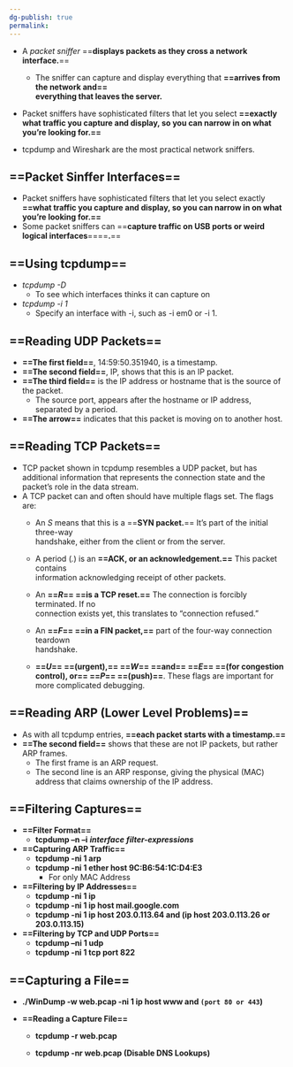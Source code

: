 ```yaml
---
dg-publish: true
permalink:
---
```







- A _packet sniffer_ ==**displays packets as they cross a network interface.**==
    - The sniffer can capture and display everything that **==arrives from the network and==**  
        **everything that leaves the server.**  
        
- Packet sniffers have sophisticated filters that let you select **==exactly what traffic you capture and display, so you can narrow in on what you’re looking for.==**
- tcpdump and Wireshark are the most practical network sniffers.

## ==Packet Sinffer Interfaces==

- Packet sniffers have sophisticated filters that let you select exactly **==what traffic you capture and display, so you can narrow in on what you’re looking for.==**
- Some packet sniffers can ==**capture traffic on USB ports or weird logical interfaces**====**.**==

## ==Using tcpdump==

- _tcpdump -D_
    - To see which interfaces thinks it can capture on
- _tcpdump -i 1_
    - Specify an interface with -i, such as -i em0 or -i 1.

## ==Reading UDP Packets==

- **==The first field==**, 14:59:50.351940, is a timestamp.
- **==The second field==**, IP, shows that this is an IP packet.
- **==The third field==** is the IP address or hostname that is the source of the packet.
    - The source port, appears after the hostname or IP address, separated by a period.
- **==The arrow==** indicates that this packet is moving on to another host.

## ==Reading TCP Packets==

- TCP packet shown in tcpdump resembles a UDP packet, but has additional information that represents the connection state and the packet’s role in the data stream.
- A TCP packet can and often should have multiple flags set. The flags are:
    - An _S_ means that this is a ==**SYN packet.**== It’s part of the initial three-way  
        handshake, either from the client or from the server.  
        
    - A period (_._) is an **==ACK, or an acknowledgement.==** This packet contains  
        information acknowledging receipt of other packets.  
        
    - An **==_R_== ==is a TCP reset.==** The connection is forcibly terminated. If no  
        connection exists yet, this translates to “connection refused.”  
        
    - An **==_F_== ==in a FIN packet,==** part of the four-way connection teardown  
        handshake.  
        
    - **==_U_== ==(urgent),== ==_W_== ==and== ==_E_== ==(for congestion control), or== ==_P_== ==(push)==**. These flags are important for more complicated debugging.

## ==Reading ARP (Lower Level Problems)==

- As with all tcpdump entries, **==each packet starts with a timestamp.==**
- **==The second field==** shows that these are not IP packets, but rather ARP frames.
    - The first frame is an ARP request.
    - The second line is an ARP response, giving the physical (MAC) address that claims ownership of the IP address.

## ==Filtering Captures==

- **==Filter Format==**
    - **tcpdump –n –i** _**interface**_ _**filter-expressions**_
- **==Capturing ARP Traffic==**
    - **tcpdump -ni 1 arp**
    - **tcpdump -ni 1 ether host 9C:B6:54:1C:D4:E3**
        - For only MAC Address
- **==Filtering by IP Addresses==**
    - **tcpdump -ni 1 ip**
    - **tcpdump -ni 1 ip host mail.google.com**
    - **tcpdump -ni 1 ip host 203.0.113.64 and \(ip host 203.0.113.26 or 203.0.113.15\)**
- **==Filtering by TCP and UDP Ports==**
    - **tcpdump –ni 1 udp**
    - **tcpdump -ni 1 tcp port 822**

## ==Capturing a File==

- **./WinDump -w web.pcap -ni 1 ip host www and `(port 80 or 443`)**
- **==Reading a Capture File==**
    
    - **tcpdump -r web.pcap**  
          
        
    - **tcpdump -nr web.pcap (Disable DNS Lookups)**